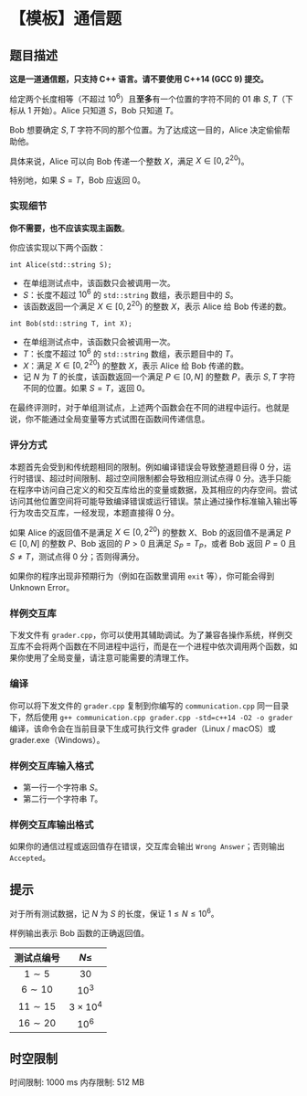 # 【模板】通信题

## 题目描述

**这是一道通信题，只支持 C++ 语言。请不要使用 C++14 (GCC 9) 提交。**

给定两个长度相等（不超过 $10^6$）且**至多**有一个位置的字符不同的 01 串 $S,T$（下标从 $1$ 开始）。Alice 只知道 $S$，Bob 只知道 $T$。

Bob 想要确定 $S,T$ 字符不同的那个位置。为了达成这一目的，Alice 决定偷偷帮助他。

具体来说，Alice 可以向 Bob 传递一个整数 $X$，满足 $X \in [0, 2^{20})$。

特别地，如果 $S=T$，Bob 应返回 0。

### 实现细节

**你不需要，也不应该实现主函数**。

你应该实现以下两个函数：

```
int Alice(std::string S);
```

- 在单组测试点中，该函数只会被调用一次。
- $S$：长度不超过 $10^6$ 的 `std::string` 数组，表示题目中的 $S$。
- 该函数返回一个满足 $X \in [0, 2^{20})$ 的整数 $X$，表示 Alice 给 Bob 传递的数。

```
int Bob(std::string T, int X);
```

- 在单组测试点中，该函数只会被调用一次。
- $T$：长度不超过 $10^6$ 的 `std::string` 数组，表示题目中的 $T$。
- $X$：满足 $X \in [0, 2^{20})$ 的整数 $X$，表示 Alice 给 Bob 传递的数。
- 记 $N$ 为 $T$ 的长度，该函数返回一个满足 $P \in [0, N]$ 的整数 $P$，表示 $S,T$ 字符不同的位置。如果 $S=T$，返回 0。

在最终评测时，对于单组测试点，上述两个函数会在不同的进程中运行。也就是说，你不能通过全局变量等方式试图在函数间传递信息。


### 评分方式

本题首先会受到和传统题相同的限制。例如编译错误会导致整道题目得 0 分，运行时错误、超过时间限制、超过空间限制都会导致相应测试点得 0 分。选手只能在程序中访问自己定义的和交互库给出的变量或数据，及其相应的内存空间。尝试访问其他位置空间将可能导致编译错误或运行错误。禁止通过操作标准输入输出等行为攻击交互库，一经发现，本题直接得 0 分。

如果 Alice 的返回值不是满足 $X \in [0, 2^{20})$ 的整数 $X$、Bob 的返回值不是满足 $P \in [0, N]$ 的整数 $P$、Bob 返回的 $P>0$ 且满足 $S_P=T_P$，或者 Bob 返回 $P=0$ 且 $S\neq T$，测试点得 0 分；否则得满分。

如果你的程序出现非预期行为（例如在函数里调用 `exit` 等），你可能会得到 Unknown Error。

### 样例交互库

下发文件有 `grader.cpp`，你可以使用其辅助调试。为了兼容各操作系统，样例交互库不会将两个函数在不同进程中运行，而是在一个进程中依次调用两个函数，如果你使用了全局变量，请注意可能需要的清理工作。

### 编译

你可以将下发文件的 `grader.cpp` 复制到你编写的 `communication.cpp` 同一目录下，然后使用 `g++ communication.cpp grader.cpp -std=c++14 -O2 -o grader` 编译，该命令会在当前目录下生成可执行文件 grader（Linux / macOS）或 grader.exe（Windows）。

### 样例交互库输入格式

- 第一行一个字符串 $S$。
- 第二行一个字符串 $T$。

### 样例交互库输出格式

如果你的通信过程或返回值存在错误，交互库会输出 `Wrong Answer`；否则输出 `Accepted`。

## 提示

对于所有测试数据，记 $N$ 为 $S$ 的长度，保证 $1 \leq N \leq 10^6$。

样例输出表示 Bob 函数的正确返回值。

|测试点编号|$N \leq$|
|:-:|:-:|
|$1 \sim 5$|$30$|
|$6 \sim 10$|$10^3$|
|$11 \sim 15$|$3 \times 10^4$|
|$16 \sim 20$|$10^6$|

## 时空限制

时间限制: 1000 ms
内存限制: 512 MB
